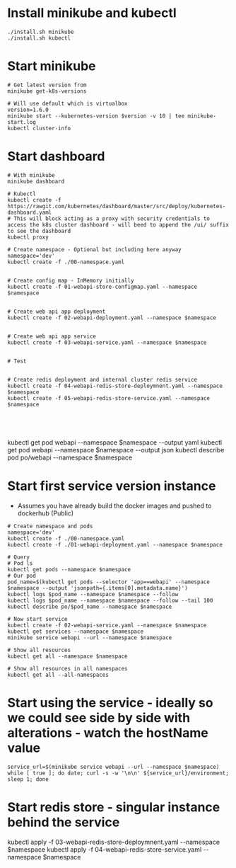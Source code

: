 # Install minikube and kubectl
```
./install.sh minikube
./install.sh kubectl
```



# Start minikube
```
# Get latest version from
minikube get-k8s-versions

# Will use default which is virtualbox
version=1.6.0
minikube start --kubernetes-version $version -v 10 | tee minikube-start.log
kubectl cluster-info
```



# Start dashboard
```
# With minikube
minikube dashboard

# Kubectl
kubectl create -f https://rawgit.com/kubernetes/dashboard/master/src/deploy/kubernetes-dashboard.yaml
# This will block acting as a proxy with security credentials to access the k8s cluster dashboard - will beed to append the /ui/ suffix to see the dashboard
kubectl proxy
```


```
# Create namespace - Optional but including here anyway
namespace='dev'
kubectl create -f ./00-namespace.yaml


# Create config map - InMemory initially 
kubectl create -f 01-webapi-store-configmap.yaml --namespace $namespace


# Create web api app deployment
kubectl create -f 02-webapi-deployment.yaml --namespace $namespace 


# Create web api app service
kubectl create -f 03-webapi-service.yaml --namespace $namespace 


# Test


# Create redis deployment and internal cluster redis service
kubectl create -f 04-webapi-redis-store-deploymnent.yaml --namespace $namespace 
kubectl create -f 05-webapi-redis-store-service.yaml --namespace $namespace 





```















kubectl get pod webapi --namespace $namespace --output yaml
kubectl get pod webapi --namespace $namespace --output json
kubectl describe pod po/webapi --namespace $namespace


















# Start first service version instance
- Assumes you have already build the docker images and pushed to dockerhub (Public)

```
# Create namespace and pods
namespace='dev'
kubectl create -f ./00-namespace.yaml
kubectl create -f ./01-webapi-deployment.yaml --namespace $namespace

# Query
# Pod ls
kubectl get pods --namespace $namespace
# Our pod
pod_name=$(kubectl get pods --selector 'app==webapi' --namespace $namespace --output 'jsonpath={.items[0].metadata.name}')
kubectl logs $pod_name --namespace $namespace --follow
kubectl logs $pod_name --namespace $namespace --follow --tail 100
kubectl describe po/$pod_name --namespace $namespace

# Now start service
kubectl create -f 02-webapi-service.yaml --namespace $namespace
kubectl get services --namespace $namespace
minikube service webapi --url --namespace $namespace

# Show all resources
kubectl get all --namespace $namespace

# Show all resources in all namespaces
kubectl get all --all-namespaces
```



# Start using the service - ideally so we could see side by side with alterations - watch the hostName value
```
service_url=$(minikube service webapi --url --namespace $namespace)
while [ true ]; do date; curl -s -w '\n\n' ${service_url}/environment; sleep 1; done
```



# Start redis store - singular instance behind the service

kubectl apply -f  03-webapi-redis-store-deploymnent.yaml --namespace $namespace
kubectl apply -f  04-webapi-redis-store-service.yaml --namespace $namespace


